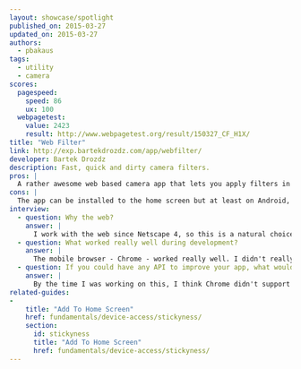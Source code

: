 ```yaml
---
layout: showcase/spotlight
published_on: 2015-03-27
updated_on: 2015-03-27
authors:
  - pbakaus
tags: 
  - utility
  - camera
scores:
  pagespeed:
    speed: 86
    ux: 100
  webpagetest:
    value: 2423
    result: http://www.webpagetest.org/result/150327_CF_H1X/
title: "Web Filter"
link: http://exp.bartekdrozdz.com/app/webfilter/
developer: Bartek Drozdz
description: Fast, quick and dirty camera filters.
pros: |
  A rather awesome web based camera app that lets you apply filters in real time.  It automatically saves the image to your local device, which means it usually gets synchronized to your cloud storage provider of choice (i.e. G+), making it trivial to share the autcome.
cons: |
  The app can be installed to the home screen but at least on Android, the user is asked for permission to use the camera every time the app launches. That's obviously not an issue on the developer side but on Chrome/Android, and a memo to ourselves to fix.
interview:
  - question: Why the web?
    answer: |
      I work with the web since Netscape 4, so this is a natural choice for any experiment that I do :) 
  - question: What worked really well during development?
    answer: |
      The mobile browser - Chrome - worked really well. I didn't really have to figure out any hacky workarounds for anything. I'm very impressed with the performance of WebGL on mobile. It tends to be better than on many desktop computers. I think it also was the first time I used WebRTC on mobile. The support here is also pretty solid. Finally, it was nice to see that I can save/download the photo directly to the users gallery. There is a small issue where, if you keep taking photos and downloading them, the browser will issue a warning. I can see why this security feature exists, but it would be nice to be able to work around that.
  - question: If you could have any API to improve your app, what would it be?
    answer: |
      By the time I was working on this, I think Chrome didn't support orientation lock. This feature is very important for app dev, because being forced to support both portrait and landscape creates a lot extra work, often totally unnecessary. 
related-guides:
-
    title: "Add To Home Screen"
    href: fundamentals/device-access/stickyness/
    section:
      id: stickyness
      title: "Add To Home Screen"
      href: fundamentals/device-access/stickyness/
---
```

